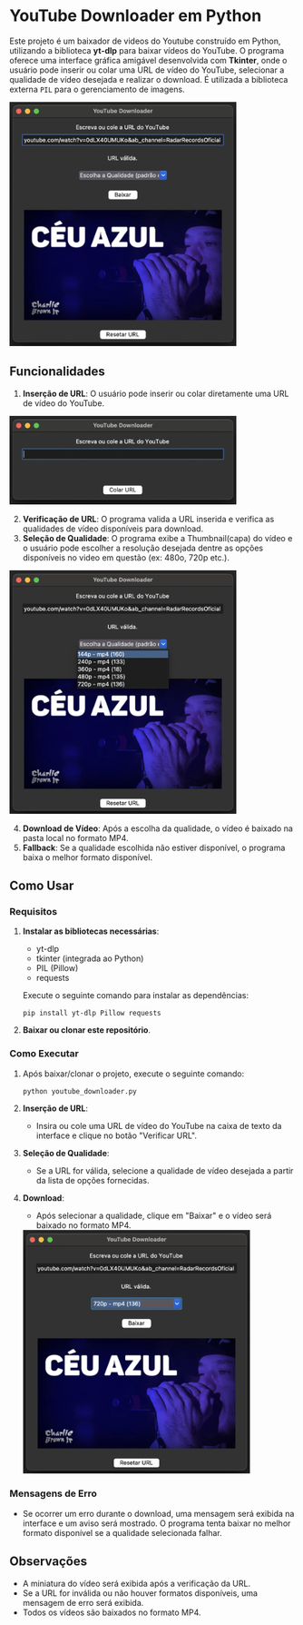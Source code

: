 # YouTube Downloader em Python

Este projeto é um baixador de videos do Youtube construído em Python, utilizando a biblioteca **yt-dlp** para baixar vídeos do YouTube. O programa oferece uma interface gráfica amigável desenvolvida com **Tkinter**, onde o usuário pode inserir ou colar uma URL de vídeo do YouTube, selecionar a qualidade de vídeo desejada e realizar o download. É utilizada a biblioteca externa `PIL` para o gerenciamento de imagens.
      
<img src="./readme_images/img_01.png" alt="Interface do YouTube Downloader" width="400"/>


## Funcionalidades

1. **Inserção de URL**: O usuário pode inserir ou colar diretamente uma URL de vídeo do YouTube.
    
<img src="./readme_images/img_02.png" alt="Interface do YouTube Downloader" width="400"/>
      
2. **Verificação de URL**: O programa valida a URL inserida e verifica as qualidades de vídeo disponíveis para download.
3. **Seleção de Qualidade**: O programa exibe a Thumbnail(capa) do vídeo e o usuário pode escolher a resolução desejada dentre as opções disponíveis no video em questão (ex: 480o, 720p etc.).

<img src="./readme_images/img_03.png" alt="Interface do YouTube Downloader" width="400"/>
     

4. **Download de Vídeo**: Após a escolha da qualidade, o vídeo é baixado na pasta local no formato MP4.
5. **Fallback**: Se a qualidade escolhida não estiver disponível, o programa baixa o melhor formato disponível.

## Como Usar

### Requisitos

1. **Instalar as bibliotecas necessárias**:
   - yt-dlp
   - tkinter (integrada ao Python)
   - PIL (Pillow)
   - requests

   Execute o seguinte comando para instalar as dependências:
   
   ```
   pip install yt-dlp Pillow requests
   ```

2. **Baixar ou clonar este repositório**.

### Como Executar

1. Após baixar/clonar o projeto, execute o seguinte comando:
   
   ```
   python youtube_downloader.py
   ```

2. **Inserção de URL**:
   - Insira ou cole uma URL de vídeo do YouTube na caixa de texto da interface e clique no botão "Verificar URL".
   
3. **Seleção de Qualidade**:
   - Se a URL for válida, selecione a qualidade de vídeo desejada a partir da lista de opções fornecidas.
   
4. **Download**:
   - Após selecionar a qualidade, clique em "Baixar" e o vídeo será baixado no formato MP4.
      
   <img src="./readme_images/img_04.png" alt="Interface do YouTube Downloader" width="400"/>
     
### Mensagens de Erro

- Se ocorrer um erro durante o download, uma mensagem será exibida na interface e um aviso será mostrado. O programa tenta baixar no melhor formato disponível se a qualidade selecionada falhar.

## Observações

- A miniatura do vídeo será exibida após a verificação da URL.
- Se a URL for inválida ou não houver formatos disponíveis, uma mensagem de erro será exibida.
- Todos os vídeos são baixados no formato MP4.
